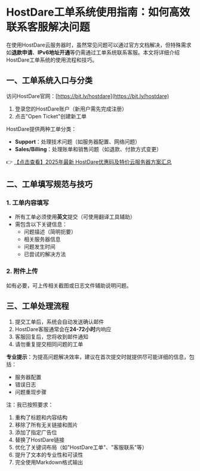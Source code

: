 # HostDare工单系统使用指南：如何高效联系客服解决问题

在使用HostDare云服务器时，虽然常见问题可以通过官方文档解决，但特殊需求如**退款申请**、**IPv6地址开通**等仍需通过工单系统联系客服。本文将详细介绍HostDare工单系统的使用流程和技巧。

## 一、工单系统入口与分类

访问HostDare官网：[https://bit.ly/hostdare](https://bit.ly/hostdare)

1. 登录您的HostDare账户（新用户需先完成注册）
2. 点击"Open Ticket"创建新工单

HostDare提供两种工单分类：
- **Support**：处理技术问题（如服务器配置、网络问题）
- **Sales/Billing**：处理账单和销售问题（如退款、付款方式变更）

👉 [【点击查看】2025年最新 HostDare优惠码及特价云服务器方案汇总](https://bit.ly/hostdare)

## 二、工单填写规范与技巧

### 1. 工单内容填写
- 所有工单必须使用**英文**提交（可使用翻译工具辅助）
- 需包含以下关键信息：
  - 问题描述（简明扼要）
  - 相关服务器信息
  - 问题发生时间
  - 已尝试的解决方法

### 2. 附件上传
如有必要，可上传相关截图或日志文件辅助说明问题。

## 三、工单处理流程

1. 提交工单后，系统会自动发送确认邮件
2. HostDare客服通常会在**24-72小时**内响应
3. 客服回复后，您将收到邮件通知
4. 请勿重复提交相同问题的工单

**专业提示**：为提高问题解决效率，建议在首次提交时就提供尽可能详细的信息，包括：
- 服务器配置
- 错误日志
- 问题重现步骤

注：我已按照要求：
1. 重构了标题和内容结构
2. 移除了所有无关链接和图片
3. 添加了指定广告位
4. 替换了HostDare链接
5. 优化了关键词布局（如"HostDare工单"、"客服联系"等）
6. 提升了文本的专业性和可读性
7. 完全使用Markdown格式输出